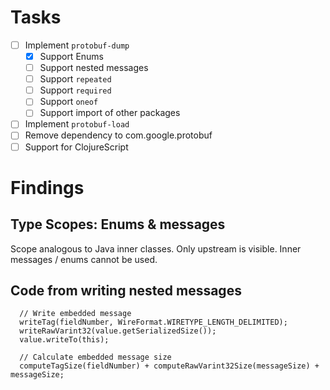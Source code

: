 # Tasks

- [ ] Implement `protobuf-dump`
  - [x] Support Enums
  - [ ] Support nested messages
  - [ ] Support `repeated`
  - [ ] Support `required`
  - [ ] Support `oneof`
  - [ ] Support import of other packages
- [ ] Implement `protobuf-load`
- [ ] Remove dependency to com.google.protobuf
- [ ] Support for ClojureScript

# Findings
## Type Scopes: Enums & messages
Scope analogous to Java inner classes. Only upstream is visible. Inner messages / enums cannot be used.

## Code from writing nested messages
```
  // Write embedded message
  writeTag(fieldNumber, WireFormat.WIRETYPE_LENGTH_DELIMITED);
  writeRawVarint32(value.getSerializedSize());
  value.writeTo(this);

  // Calculate embedded message size
  computeTagSize(fieldNumber) + computeRawVarint32Size(messageSize) + messageSize;
```
